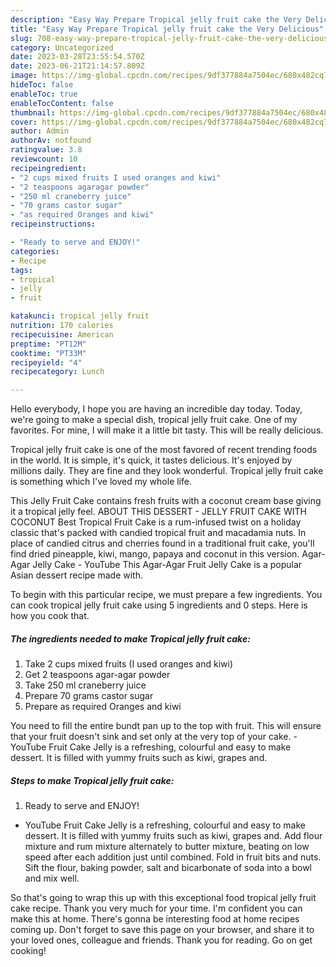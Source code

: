 ```yaml
---
description: "Easy Way Prepare Tropical jelly fruit cake the Very Delicious"
title: "Easy Way Prepare Tropical jelly fruit cake the Very Delicious"
slug: 708-easy-way-prepare-tropical-jelly-fruit-cake-the-very-delicious
category: Uncategorized
date: 2023-03-28T23:55:54.570Z
date: 2023-06-21T21:14:57.809Z
image: https://img-global.cpcdn.com/recipes/9df377884a7504ec/680x482cq70/tropical-jelly-fruit-cake-recipe-main-photo.jpg
hideToc: false
enableToc: true
enableTocContent: false
thumbnail: https://img-global.cpcdn.com/recipes/9df377884a7504ec/680x482cq70/tropical-jelly-fruit-cake-recipe-main-photo.jpg
cover: https://img-global.cpcdn.com/recipes/9df377884a7504ec/680x482cq70/tropical-jelly-fruit-cake-recipe-main-photo.jpg
author: Admin
authorAv: notfound
ratingvalue: 3.8
reviewcount: 10
recipeingredient:
- "2 cups mixed fruits I used oranges and kiwi"
- "2 teaspoons agaragar powder"
- "250 ml craneberry juice"
- "70 grams castor sugar"
- "as required Oranges and kiwi"
recipeinstructions:

- "Ready to serve and ENJOY!"
categories:
- Recipe
tags:
- tropical
- jelly
- fruit

katakunci: tropical jelly fruit 
nutrition: 170 calories
recipecuisine: American
preptime: "PT12M"
cooktime: "PT33M"
recipeyield: "4"
recipecategory: Lunch

---
```



Hello everybody, I hope you are having an incredible day today. Today, we're going to make a special dish, tropical jelly fruit cake. One of my favorites. For mine, I will make it a little bit tasty. This will be really delicious.

Tropical jelly fruit cake is one of the most favored of recent trending foods in the world. It is simple, it's quick, it tastes delicious. It's enjoyed by millions daily. They are fine and they look wonderful. Tropical jelly fruit cake is something which I've loved my whole life.

This Jelly Fruit Cake contains fresh fruits with a coconut cream base giving it a tropical jelly feel. ABOUT THIS DESSERT - JELLY FRUIT CAKE WITH COCONUT Best Tropical Fruit Cake is a rum-infused twist on a holiday classic that&#39;s packed with candied tropical fruit and macadamia nuts. In place of candied citrus and cherries found in a traditional fruit cake, you&#39;ll find dried pineapple, kiwi, mango, papaya and coconut in this version. Agar-Agar Jelly Cake - YouTube This Agar-Agar Fruit Jelly Cake is a popular Asian dessert recipe made with.


To begin with this particular recipe, we must prepare a few ingredients. You can cook tropical jelly fruit cake using 5 ingredients and 0 steps. Here is how you cook that.

<!--inarticleads1-->

##### The ingredients needed to make Tropical jelly fruit cake:

1. Take 2 cups mixed fruits (I used oranges and kiwi)
1. Get 2 teaspoons agar-agar powder
1. Take 250 ml craneberry juice
1. Prepare 70 grams castor sugar
1. Prepare as required Oranges and kiwi


You need to fill the entire bundt pan up to the top with fruit. This will ensure that your fruit doesn&#39;t sink and set only at the very top of your cake. - YouTube Fruit Cake Jelly is a refreshing, colourful and easy to make dessert. It is filled with yummy fruits such as kiwi, grapes and. 

<!--inarticleads2-->

##### Steps to make Tropical jelly fruit cake:


1. Ready to serve and ENJOY!

- YouTube Fruit Cake Jelly is a refreshing, colourful and easy to make dessert. It is filled with yummy fruits such as kiwi, grapes and. Add flour mixture and rum mixture alternately to butter mixture, beating on low speed after each addition just until combined. Fold in fruit bits and nuts. Sift the flour, baking powder, salt and bicarbonate of soda into a bowl and mix well. 

So that's going to wrap this up with this exceptional food tropical jelly fruit cake recipe. Thank you very much for your time. I'm confident you can make this at home. There's gonna be interesting food at home recipes coming up. Don't forget to save this page on your browser, and share it to your loved ones, colleague and friends. Thank you for reading. Go on get cooking!
